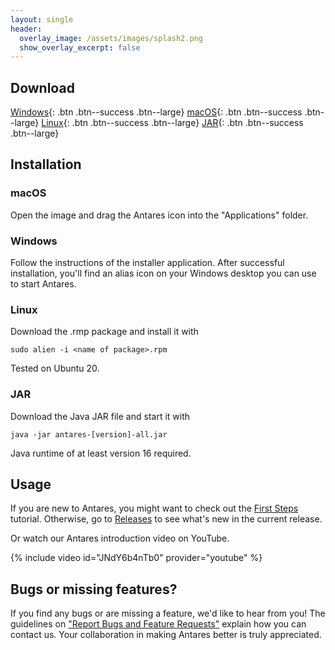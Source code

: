 ```yaml
---
layout: single
header:
  overlay_image: /assets/images/splash2.png
  show_overlay_excerpt: false
---
```


## Download

[Windows](https://github.com/flandreas/antares/releases/download/v1.26.0/Antares-1.26.0.msi){: .btn .btn--success .btn--large}
[macOS](https://github.com/flandreas/antares/releases/download/v1.26.0/Antares-1.26.0.dmg){: .btn .btn--success .btn--large}
[Linux](https://github.com/flandreas/antares/releases/download/v1.26.0/antares-1.26.0-1.x86_64.rpm){: .btn .btn--success .btn--large}
[JAR](https://github.com/flandreas/antares/releases/download/v1.26.0/antares-1.26.0.jar){: .btn .btn--success .btn--large}

## Installation

### macOS

Open the image and drag the Antares icon into the "Applications" folder.

### Windows

Follow the instructions of the installer application. After successful installation, you'll find an alias icon on your Windows desktop you can use to start Antares.

### Linux

Download the .rmp package and install it with

`sudo alien -i <name of package>.rpm`

Tested on Ubuntu 20.

### JAR

Download the Java JAR file and start it with

`java -jar antares-[version]-all.jar`

Java runtime of at least version 16 required. 

## Usage

If you are new to Antares, you might want to check out the [First Steps](/user-manual/english/first-steps/first-steps) tutorial. Otherwise, go to [Releases](/docs/releases/releases/) to see what's new in the current release.

Or watch our Antares introduction video on YouTube.

{% include video id="JNdY6b4nTb0" provider="youtube" %}

## Bugs or missing features?

If you find any bugs or are missing a feature, we'd like to hear from you! The guidelines on ["Report Bugs and Feature Requests"](/docs/issues/) explain how you can contact us. Your collaboration in making Antares better is truly appreciated.
